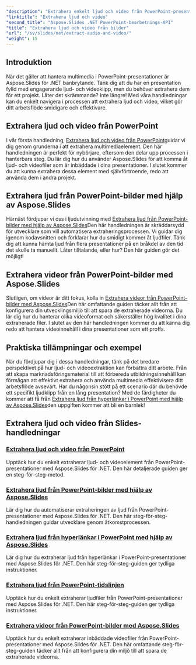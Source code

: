 ```yaml
---
"description": "Extrahera enkelt ljud och video från PowerPoint-presentationer med Aspose.Slides för .NET med våra omfattande steg-för-steg-handledningar."
"linktitle": "Extrahera ljud och video"
"second_title": "Aspose.Slides .NET PowerPoint-bearbetnings-API"
"title": "Extrahera ljud och video från bilder"
"url": "/sv/slides/net/extract-audio-and-video/"
"weight": 15
---
```


## Introduktion

När det gäller att hantera multimedia i PowerPoint-presentationer är Aspose.Slides för .NET banbrytande. Tänk dig att du har en presentation fylld med engagerande ljud- och videoklipp, men du behöver extrahera dem för ett projekt. Låter det skrämmande? Inte längre! Med våra handledningar kan du enkelt navigera i processen att extrahera ljud och video, vilket gör ditt arbetsflöde smidigare och effektivare.

## Extrahera ljud och video från PowerPoint

I vår första handledning, [Extrahera ljud och video från PowerPoint](./extracting-audio-and-video/)guidar vi dig genom grunderna i att extrahera multimediaelement. Den här handledningen är perfekt för nybörjare, eftersom den delar upp processen i hanterbara steg. Du lär dig hur du använder Aspose.Slides för att komma åt ljud- och videofiler som är inbäddade i dina presentationer. I slutet kommer du att kunna extrahera dessa element med självförtroende, redo att använda dem i andra projekt.

## Extrahera ljud från PowerPoint-bilder med hjälp av Aspose.Slides

Härnäst fördjupar vi oss i ljudutvinning med [Extrahera ljud från PowerPoint-bilder med hjälp av Aspose.Slides](./extract-audio-from-powerpoint/)Den här handledningen är skräddarsydd för utvecklare som vill automatisera extraheringsprocessen. Vi guidar dig igenom kodavsnitten och förklarar hur du smidigt kommer åt ljudfiler. Tänk dig att kunna hämta ljud från flera presentationer på en bråkdel av den tid det skulle ta manuellt. Låter tilltalande, eller hur? Den här guiden gör det möjligt!

## Extrahera videor från PowerPoint-bilder med Aspose.Slides

Slutligen, om videor är ditt fokus, kolla in [Extrahera videor från PowerPoint-bilder med Aspose.Slides](./extract-videos-from-powerpoint-slides/)Den här omfattande guiden täcker allt från att konfigurera din utvecklingsmiljö till att spara de extraherade videorna. Du lär dig hur du hanterar olika videoformat och säkerställer hög kvalitet i dina extraherade filer. I slutet av den här handledningen kommer du att känna dig redo att hantera videoinnehåll i dina presentationer som ett proffs.

## Praktiska tillämpningar och exempel

När du fördjupar dig i dessa handledningar, tänk på det bredare perspektivet på hur ljud- och videoextraktion kan förbättra ditt arbete. Från att skapa marknadsföringsmaterial till att förbereda utbildningsinnehåll kan förmågan att effektivt extrahera och använda multimedia effektivisera ditt arbetsflöde avsevärt. Har du någonsin stött på ett scenario där du behövde ett specifikt ljudklipp från en lång presentation? Med de färdigheter du kommer att få från [Extrahera ljud från hyperlänkar i PowerPoint med hjälp av Aspose.Slides](./extract-audio-from-hyperlinks/)den uppgiften kommer att bli en barnlek!

## Extrahera ljud och video från Slides-handledningar
### [Extrahera ljud och video från PowerPoint](./extracting-audio-and-video/)
Upptäck hur du enkelt extraherar ljud- och videoelement från PowerPoint-presentationer med Aspose.Slides för .NET. Den här detaljerade guiden ger en steg-för-steg-metod.
### [Extrahera ljud från PowerPoint-bilder med hjälp av Aspose.Slides](./extract-audio-from-powerpoint/)
Lär dig hur du automatiserar extraheringen av ljud från PowerPoint-presentationer med Aspose.Slides för .NET. Den här steg-för-steg-handledningen guidar utvecklare genom åtkomstprocessen.
### [Extrahera ljud från hyperlänkar i PowerPoint med hjälp av Aspose.Slides](./extract-audio-from-hyperlinks/)
Lär dig hur du extraherar ljud från hyperlänkar i PowerPoint-presentationer med Aspose.Slides för .NET. Den här steg-för-steg-guiden ger tydliga instruktioner.
### [Extrahera ljud från PowerPoint-tidslinjen](./extracting-audio-from-timeline/)
Upptäck hur du enkelt extraherar ljudfiler från PowerPoint-presentationer med Aspose.Slides för .NET. Den här steg-för-steg-guiden ger tydliga instruktioner.
### [Extrahera videor från PowerPoint-bilder med Aspose.Slides](./extract-videos-from-powerpoint-slides/)
Upptäck hur du enkelt extraherar inbäddade videofiler från PowerPoint-presentationer med Aspose.Slides för .NET. Den här omfattande steg-för-steg-guiden täcker allt från att konfigurera din miljö till att spara de extraherade videorna.